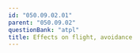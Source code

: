 ```yaml
---
id: "050.09.02.01"
parent: "050.09.02"
questionBank: "atpl"
title: Effects on flight, avoidance
---
```

